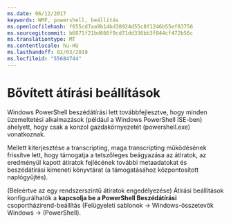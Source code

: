 ```yaml
---
ms.date: 06/12/2017
keywords: WMF, powershell, beállítás
ms.openlocfilehash: f655cd7aa9b14bd38924d55c8f1246b55ef83756
ms.sourcegitcommit: b6871f21bd666f9cd71dd336bb3f844cf472b56c
ms.translationtype: MT
ms.contentlocale: hu-HU
ms.lasthandoff: 02/03/2019
ms.locfileid: "55684744"
---
```

# <a name="enhanced-transcription-options"></a>Bővített átírási beállítások

Windows PowerShell beszédátírási lett továbbfejlesztve, hogy minden üzemeltetési alkalmazások (például a Windows PowerShell ISE-ben) ahelyett, hogy csak a konzol gazdakörnyezetét (powershell.exe) vonatkoznak.

Mellett kiterjesztése a transcripting, maga transcripting működésének frissítve lett, hogy támogatja a tetszőleges beágyazása az átiratok, az eredményül kapott átiratok fejlécének további metaadatokat és beszédátírási kimeneti könyvtárat (a támogatásához központosított naplógyűjtés).

(Beleértve az egy rendszerszintű átiratok engedélyezése) Átírási beállítások konfigurálhatók a **kapcsolja be a PowerShell Beszédátírási** csoportházirend-beállítás (Felügyeleti sablonok -> Windows-összetevők Windows -> (PowerShell).
